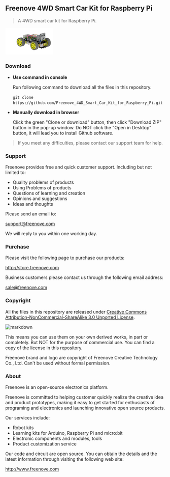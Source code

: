 ## Freenove 4WD Smart Car Kit for Raspberry Pi

> A 4WD smart car kit for Raspberry Pi.

<img src='Picture/icon.png' width='30%'/>

### Download

* **Use command in console**

	Run following command to download all the files in this repository.

	`git clone https://github.com/Freenove_4WD_Smart_Car_Kit_for_Raspberry_Pi.git`

* **Manually download in browser**

	Click the green "Clone or download" button, then click "Download ZIP" button in the pop-up window.
	Do NOT click the "Open in Desktop" button, it will lead you to install Github software.

> If you meet any difficulties, please contact our support team for help.

### Support

Freenove provides free and quick customer support. Including but not limited to:

* Quality problems of products
* Using Problems of products
* Questions of learning and creation
* Opinions and suggestions
* Ideas and thoughts

Please send an email to:

[support@freenove.com](mailto:support@freenove.com)

We will reply to you within one working day.

### Purchase

Please visit the following page to purchase our products:

http://store.freenove.com

Business customers please contact us through the following email address:

[sale@freenove.com](mailto:sale@freenove.com)

### Copyright

All the files in this repository are released under [Creative Commons Attribution-NonCommercial-ShareAlike 3.0 Unported License](http://creativecommons.org/licenses/by-nc-sa/3.0/).

![markdown](https://i.creativecommons.org/l/by-nc-sa/3.0/88x31.png)

This means you can use them on your own derived works, in part or completely. But NOT for the purpose of commercial use.
You can find a copy of the license in this repository.

Freenove brand and logo are copyright of Freenove Creative Technology Co., Ltd. Can't be used without formal permission.


### About

Freenove is an open-source electronics platform.

Freenove is committed to helping customer quickly realize the creative idea and product prototypes, making it easy to get started for enthusiasts of programing and electronics and launching innovative open source products.

Our services include:

* Robot kits
* Learning kits for Arduino, Raspberry Pi and micro:bit
* Electronic components and modules, tools
* Product customization service

Our code and circuit are open source. You can obtain the details and the latest information through visiting the following web site:

http://www.freenove.com
